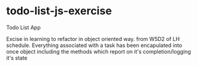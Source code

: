 # todo-list-js-exercise
Todo List App

Excise in learning to refactor in object oriented way. from W5D2 of LH schedule.
Everything associated with a task has been encapulated into once object including the methods which report on it's completion/logging it's state
